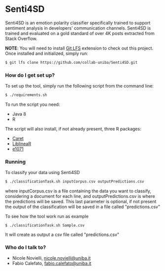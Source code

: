 # Senti4SD

Senti4SD is an emotion polarity classifier specifically trained to support sentiment analysis in developers' communication channels. 
Senti4SD is trained and evaluated on a gold standard of over 4K posts extracted from Stack Overflow. 

**NOTE**: You will need to install [Git LFS](https://git-lfs.github.com) extension to check out this project. Once installed and initialized, simply run:

```bash
$ git lfs clone https://github.com/collab-uniba/Senti4SD.git
```

### How do I get set up? ###
To set up the tool, simply run the following script from the command line:
```bash
$ ./requirements.sh
```
To run the script you need:

* Java 8
* R

The script will also install, if not already present, three R packages:

* [Caret](https://cran.r-project.org/package=caret)
* [LiblineaR](https://cran.r-project.org/package=LiblineaR)
* [e1071](https://cran.r-project.org/package=e1071)

### Running ###
To classify your data using Senti4SD

```bash
$ ./classificationTask.sh inputCorpus.csv outputPredictions.csv

```
where inputCorpus.csv is a file containing the data you want to classify, considering a document for each line, and outputPredictions.csv is where the predictions will be saved. This last parameter is optional, if not present the output of the classification will be saved in a file called "predictions.csv"

To see how the tool work run as example 
```
$ ./classificationTask.sh Sample.csv

```

It will create as output a csv file called "predictions.csv"

### Who do I talk to? ###

* Nicole Novielli, nicole.novielli@uniba.it
* Fabio Calefato, fabio.calefato@uniba.it
